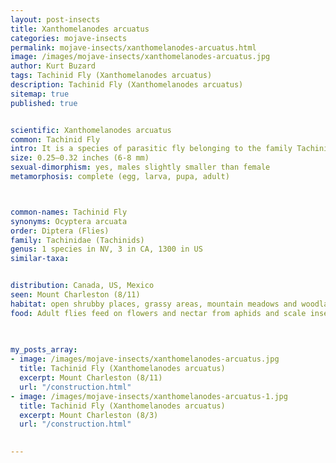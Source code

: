 ```yaml
---
layout: post-insects
title: Xanthomelanodes arcuatus
categories: mojave-insects
permalink: mojave-insects/xanthomelanodes-arcuatus.html
image: /images/mojave-insects/xanthomelanodes-arcuatus.jpg
author: Kurt Buzard
tags: Tachinid Fly (Xanthomelanodes arcuatus)
description: Tachinid Fly (Xanthomelanodes arcuatus)
sitemap: true
published: true


scientific: Xanthomelanodes arcuatus
common: Tachinid Fly
intro: It is a species of parasitic fly belonging to the family Tachinidae. It is known to parasitize assassin bugs, specifically those in the genus Pselliopus, such as Pselliopus barberi and Pselliopus cinctus. The majority of female tachinids lay white, ovoid eggs with flat undersides onto the skin of the host insect. The free larvae immediately bore into the host's body. The compound eyes are brown. They do not meet at the top of the head in either sex. The antennae have three segments. The thorax has three segments. Each segment has four principal exoskeletal plates, one above, one below, and one on each side. The upper (dorsal) plates, from front to rear, are the prescutum, scutum, and scutellum. The prescutum is mostly black with broad, yellow lateral margins and a narrow yellow rear margin. The abdomen is mostly yellow with distinct black markings on the upper (dorsal) side of each segment. The last two segments are sometimes completely or almost completely black.
size: 0.25–0.32 inches (6-8 mm)
sexual-dimorphism: yes, males slightly smaller than female
metamorphosis: complete (egg, larva, pupa, adult)



common-names: Tachinid Fly
synonyms: Ocyptera arcuata
order: Diptera (Flies)
family: Tachinidae (Tachinids)
genus: 1 species in NV, 3 in CA, 1300 in US
similar-taxa: 


distribution: Canada, US, Mexico
seen: Mount Charleston (8/11)
habitat: open shrubby places, grassy areas, mountain meadows and woodland clearings
food: Adult flies feed on flowers and nectar from aphids and scale insects. 
 
   

my_posts_array:
- image: /images/mojave-insects/xanthomelanodes-arcuatus.jpg
  title: Tachinid Fly (Xanthomelanodes arcuatus)
  excerpt: Mount Charleston (8/11)
  url: "/construction.html"
- image: /images/mojave-insects/xanthomelanodes-arcuatus-1.jpg
  title: Tachinid Fly (Xanthomelanodes arcuatus)
  excerpt: Mount Charleston (8/3)
  url: "/construction.html"

 
---
```

  
  
 <p></p>
  